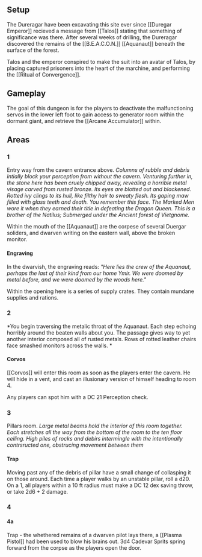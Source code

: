 ## Setup
The Dureragar have been excavating this site ever since [[Duregar Emperor]] recieved a message from [[Talos]] stating that something of significance was there. After several weeks of drilling, the Dureragar discovered the remains of the [[B.E.A.C.O.N.]] [[Aquanaut]] beneath the surface of the forest. 

Talos and the emperor conspired to make the suit into an avatar of Talos, by placing captured prisoners into the heart of the marchine, and performing the [[Ritual of Convergence]].

## Gameplay
The goal of this dungeon is for the players to deactivate the malfunctioning servos in the lower left foot to gain access to generator room within the dormant giant, and retrieve the [[Arcane Accumulator]] within.

## Areas

### 1
Entry way from the cavern entrance above.
*Columns of rubble and debris intially block your perception from without the cavern. Venturing further in, the stone here has been cruely chipped away, revealing a horrible metal visage carved from rusted bronze. Its eyes are blotted out and blackened. Rotted ivy clings to its hull, like filthy hair to sweaty flesh. Its gaping maw filled with glass teeth and death. You remember this face. The Marked Men wore it when they earned their title in defeating the Dragon Queen. This is a brother of the Natilus; Submerged under the Ancient forest of Vietgnome.*

Within the mouth of the [[Aquanaut]] are the corpese of several Duergar soliders, and dwarven writing on the eastern wall, above the broken monitor.

#### Engraving
In the dwarvish, the engraving reads:
*"Here lies the crew of the Aquanaut, perhaps the last of their kind from our home Ymir. We were doomed by metal before, and we were doomed by the woods here."*

Within the opening here is a series of supply crates. They contain mundane supplies and rations. 




### 2
*You begin traversing the metalic throat of the Aquanaut. Each step echoing horribly around the beaten walls about you. The passage gives way to yet another interior composed all of rusted metals. Rows of rotted leather chairs face smashed monitors across the walls. *

#### Corvos
[[Corvos]] will enter this room as soon as the players enter the cavern. He will hide in a vent, and cast an illusionary version of himself heading to room 4. 

Any players can spot him with a DC 21 Perception check.  

### 3
Pillars room.
*Large metal beams hold the interior of this room together. Each stretches all the way from the bottom of the room to the ten floor ceiling. High piles of rocks and debirs intermingle with the intentionally contrsructed one, obstrucing movement between them*

#### Trap
Moving past any of the debris of pillar have a small change of collasping it on those around. Each time a player walks by an unstable pillar, roll a d20. On a 1, all players within a 10 ft radius must make a DC 12 dex saving throw, or take 2d6 + 2 damage.

### 4
#### 4a
Trap - the whethered remains of a dwarven pilot lays there, a [[Plasma Pistol]] had been used to blow his brains out. 3d4 Cadevar Sprits spring forward from the corpse as the players open the door.